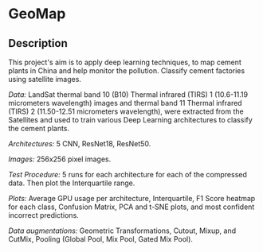 # GeoMap

## Description

This project's aim is to apply deep learning techniques, to map cement plants in China and help monitor the pollution. Classify
                cement factories using satellite images. 



*Data:* LandSat thermal band 10 (B10) Thermal infrared (TIRS) 1 (10.6-11.19 micrometers wavelength) images and thermal band 11 Thermal infrared (TIRS) 2
                (11.50-12.51 micrometers wavelength), were extracted from the Satellites and used to train various Deep Learning architectures to classify the cement plants.

*Architectures:* 5 CNN, ResNet18, ResNet50.

*Images:* 256x256 pixel images.

*Test Procedure:* 5 runs for each architecture for each of the compressed data. Then plot the Interquartile range.

*Plots:* Average GPU usage per architecture, Interquartile, F1 Score heatmap for each class, Confusion Matrix, PCA and t-SNE plots, and most confident incorrect predictions.

*Data augmentations:* Geometric Transformations, Cutout, Mixup, and CutMix, Pooling (Global Pool, Mix Pool, Gated Mix Pool).
